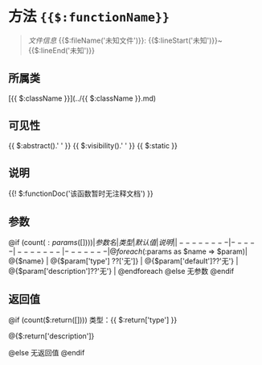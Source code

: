 # 方法 `{{$:functionName}}`

> *文件信息* {{$:fileName('未知文件')}}: {{$:lineStart('未知')}}~{{$:lineEnd('未知')}}

## 所属类 

[{{ $:className }}](../{{ $:className }}.md)

## 可见性

{{ $:abstract().' ' }} {{ $:visibility().' '  }} {{ $:static }}

## 说明

{{! $:functionDoc('该函数暂时无注释文档') }}

## 参数

@if (count($:params([])))
| 参数名 | 类型 | 默认值 | 说明 |
|--------|-----|-------|-------|
@foreach ($:params as $name => $param)| @{$name} |  @{$param['type'] ??['无']} | @{$param['default']??'无'} | @{$param['description']??'无'} |
@endforeach
@else
无参数
@endif

## 返回值
@if (count($:return([])))
类型：{{ $:return['type'] }}

@{$:return['description']}

@else
无返回值
@endif